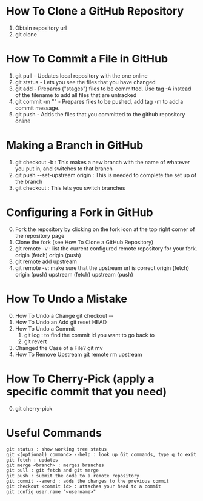 # How To Clone a GitHub Repository
1. Obtain repository url
2. git clone <repository url>

# How To Commit a File in GitHub
1. git pull - Updates local repository with the one online
2. git status - Lets you see the files that you have changed
3. git add <filename> - Prepares ("stages") files to be committed. Use tag -A instead of the filename to add all files that are untracked
4. git commit -m "<commit message>" - Prepares files to be pushed, add tag -m to add a commit message.
5. git push - Adds the files that you committed to the github repository online

# Making a Branch in GitHub
1. git checkout -b <branch name>: This makes a new branch with the name of whatever you put in, and switches to that branch
2. git push --set-upstream origin <branch name>: This is needed to complete the set up of the branch
3. git checkout <branch name>: This lets you switch branches

# Configuring a Fork in GitHub
0. Fork the repository by clicking on the fork icon at the top right corner of the repository page
1. Clone the fork (see How To Clone a GitHub Repository)
2. git remote -v : list the current configured remote repository for your fork.
origin  <url of your fork> (fetch)
origin  <url of your fork> (push)
3. git remote add upstream <url of original repository>
4. git remote -v: make sure that the upstream url is correct
origin    <url of your fork> (fetch)
origin    <url of your fork> (push)
upstream  <url of original repository> (fetch)
upstream  <url of original repository> (push)

# How To Undo a Mistake
0. How To Undo a Change
    git checkout -- <file>
1. How To Undo an Add
    git reset HEAD <file>
2. How To Undo a Commit
    1. git log : to find the commit id you want to go back to
    2. git revert <the commit id you found>
3. Changed the Case of a File?
    git mv <path of old file name> <path of new file name>
4. How To Remove Upstream
    git remote rm upstream

# How To Cherry-Pick (apply a specific commit that you need)
0. git cherry-pick <commit id>

# Useful Commands
    git status : show working tree status
    git <(optional) command> --help : look up Git commands, type q to exit
    git fetch : updates
    git merge <branch> : merges branches
    git pull : git fetch and git merge
    git push : submit the code to a remote repository
    git commit --amend : adds the changes to the previous commit
    git checkout <commit id> : attaches your head to a commit
    git config user.name "<username>"